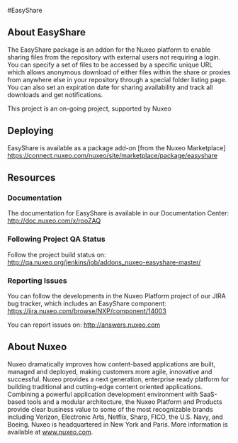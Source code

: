 
#EasyShare

## About EasyShare
The EasyShare package is an addon for the Nuxeo platform to enable sharing files from the repository with external users not requiring a login. You can specify a set of files to be accessed by a specific unique URL which allows anonymous download of either files within the share or proxies from anywhere else in your repository through a special folder listing page. You can also set an expiration date for sharing availability and track all downloads and get notifications.

This project is an on-going project, supported by Nuxeo

## Deploying 
EasyShare is available as a package add-on [from the Nuxeo Marketplace] https://connect.nuxeo.com/nuxeo/site/marketplace/package/easyshare

## Resources
### Documentation
The documentation for EasyShare is available in our Documentation Center: http://doc.nuxeo.com/x/rooZAQ

### Following Project QA Status
Follow the project build status on: http://qa.nuxeo.org/jenkins/job/addons_nuxeo-easyshare-master/

### Reporting Issues 
You can follow the developments in the Nuxeo Platform project of our JIRA bug tracker, which includes an EasyShare component: 
https://jira.nuxeo.com/browse/NXP/component/14003

You can report issues on: http://answers.nuxeo.com 

## About Nuxeo 
Nuxeo dramatically improves how content-based applications are built, managed and deployed, making customers more agile, innovative and successful. Nuxeo provides a next generation, enterprise ready platform for building traditional and cutting-edge content oriented applications. Combining a powerful application development environment with SaaS-based tools and a modular architecture, the Nuxeo Platform and Products provide clear business value to some of the most recognizable brands including Verizon, Electronic Arts, Netflix, Sharp, FICO, the U.S. Navy, and Boeing. Nuxeo is headquartered in New York and Paris. More information is available at www.nuxeo.com.
